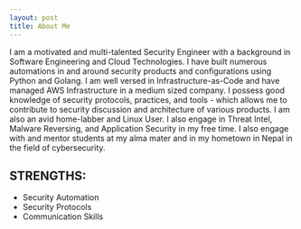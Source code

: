 ```yaml
---
layout: post
title: About Me
---
```


I am a motivated and multi-talented Security Engineer with a background in Software Engineering and Cloud Technologies. I have
built numerous automations in and around security products and configurations using Python and Golang. I am well versed in
Infrastructure-as-Code and have managed AWS Infrastructure in a medium sized company. I possess good knowledge of security
protocols, practices, and tools - which allows me to contribute to security discussion and architecture of various products. I am also
an avid home-labber and Linux User. I also engage in Threat Intel, Malware Reversing, and Application Security in my free time. I also engage with
and mentor students at my alma mater and in my hometown in Nepal in the field of cybersecurity.

STRENGTHS:
--------
* Security Automation
* Security Protocols
* Communication Skills
